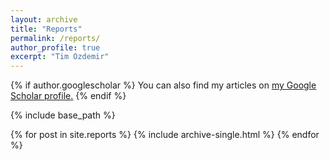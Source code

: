 ```yaml
---
layout: archive
title: "Reports"
permalink: /reports/
author_profile: true
excerpt: "Tim Ozdemir"
---
```


{% if author.googlescholar %}
  You can also find my articles on <u><a href="{{author.googlescholar}}">my Google Scholar profile</a>.</u>
{% endif %}

{% include base_path %}

{% for post in site.reports %}
  {% include archive-single.html %}
{% endfor %}
